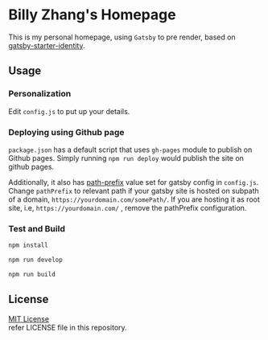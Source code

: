 # Billy Zhang's Homepage

This is my personal homepage, using `Gatsby` to pre render, based on [gatsby-starter-identity](https://github.com/anubhavsrivastava/gatsby-starter-identity).

## Usage

### Personalization
Edit `config.js` to put up your details.

### Deploying using Github page


`package.json` has a default script that uses `gh-pages` module to publish on Github pages. Simply running `npm run deploy` would publish the site on github pages.

Additionally, it also has [path-prefix](https://www.gatsbyjs.org/docs/path-prefix/) value set for gatsby config in `config.js`. Change `pathPrefix` to relevant path if your gatsby site is hosted on subpath of a domain, `https://yourdomain.com/somePath/`. If you are hosting it as root site, i.e, `https://yourdomain.com/` , remove the pathPrefix configuration.

### Test and Build
```sh
npm install           

npm run develop     

npm run build   
```

## License
[MIT License](https://mit-license.org/)  
refer LICENSE file in this repository.
